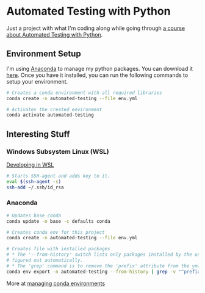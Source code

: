 # Automated Testing with Python

Just a project with what I'm coding along while going through [a course about Automated Testing with Python](https://www.udemy.com/course/automated-software-testing-with-python/).

## Environment Setup

I'm using [Anaconda](https://www.anaconda.com) to manage my python packages. You can download it [here](https://www.anaconda.com/distribution/). Once you have it installed, you can run the following commands to setup your environment.

```bash
# Creates a conda environment with all required libraries
conda create -n automated-testing --file env.yml

# Activates the created environment
conda activate automated-testing
```

## Interesting Stuff

### Windows Subsystem Linux (WSL)

[Developing in WSL](https://code.visualstudio.com/docs/remote/wsl)

```bash
# Starts SSH-agent and adds key to it.
eval $(ssh-agent -s)
ssh-add ~/.ssh/id_rsa
```

### Anaconda

```bash
# Updates base conda
conda update -n base -c defaults conda

# Creates conda env for this project
conda create -n automated-testing --file env.yml

# Creates file with installed packages
# * The '--from-history' switch lists only packages installed by the user, so dependencies can be
# figured out automatically.
# * The 'grep' command is to remove the 'prefix' attribute from the yml.
conda env export -n automated-testing --from-history | grep -v "^prefix: " > env.yml

```

More at [managing conda environments](https://docs.conda.io/projects/conda/en/latest/user-guide/tasks/manage-environments.html)
